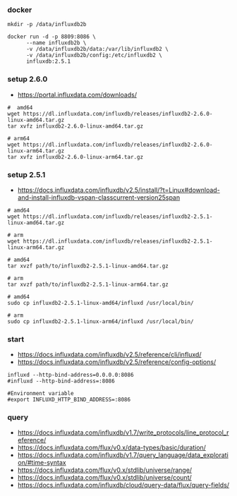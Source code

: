 

### docker
```shell
mkdir -p /data/influxdb2b

docker run -d -p 8809:8086 \
      --name influxdb2b \
      -v /data/influxdb2b/data:/var/lib/influxdb2 \
      -v /data/influxdb2b/config:/etc/influxdb2 \
      influxdb:2.5.1
```

### setup 2.6.0
- https://portal.influxdata.com/downloads/
```shell
#  amd64
wget https://dl.influxdata.com/influxdb/releases/influxdb2-2.6.0-linux-amd64.tar.gz
tar xvfz influxdb2-2.6.0-linux-amd64.tar.gz

# arm64
wget https://dl.influxdata.com/influxdb/releases/influxdb2-2.6.0-linux-arm64.tar.gz
tar xvfz influxdb2-2.6.0-linux-arm64.tar.gz
```

### setup 2.5.1
- https://docs.influxdata.com/influxdb/v2.5/install/?t=Linux#download-and-install-influxdb-vspan-classcurrent-version25span
```shell
# amd64
wget https://dl.influxdata.com/influxdb/releases/influxdb2-2.5.1-linux-amd64.tar.gz

# arm
wget https://dl.influxdata.com/influxdb/releases/influxdb2-2.5.1-linux-arm64.tar.gz

# amd64
tar xvzf path/to/influxdb2-2.5.1-linux-amd64.tar.gz

# arm
tar xvzf path/to/influxdb2-2.5.1-linux-arm64.tar.gz

# amd64
sudo cp influxdb2-2.5.1-linux-amd64/influxd /usr/local/bin/

# arm
sudo cp influxdb2-2.5.1-linux-arm64/influxd /usr/local/bin/

```

### start
- https://docs.influxdata.com/influxdb/v2.5/reference/cli/influxd/
- https://docs.influxdata.com/influxdb/v2.5/reference/config-options/
```shell
influxd --http-bind-address=0.0.0.0:8086
#influxd --http-bind-address=:8086

#Environment variable
#export INFLUXD_HTTP_BIND_ADDRESS=:8086

```


### query
- https://docs.influxdata.com/influxdb/v1.7/write_protocols/line_protocol_reference/
- https://docs.influxdata.com/flux/v0.x/data-types/basic/duration/
- https://docs.influxdata.com/influxdb/v1.7/query_language/data_exploration/#time-syntax
- https://docs.influxdata.com/flux/v0.x/stdlib/universe/range/
- https://docs.influxdata.com/flux/v0.x/stdlib/universe/count/
- https://docs.influxdata.com/influxdb/cloud/query-data/flux/query-fields/

